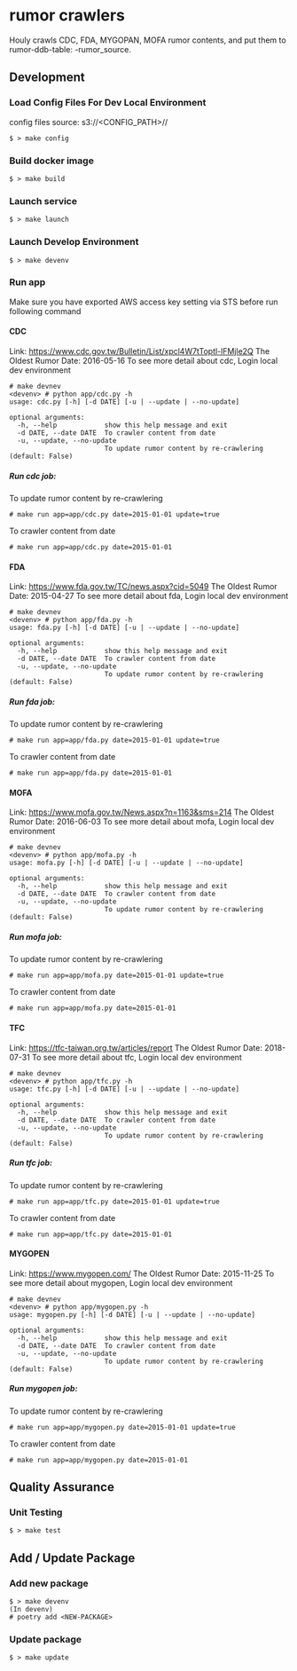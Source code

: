 # rumor crawlers

Houly crawls CDC, FDA, MYGOPAN, MOFA rumor contents, and put them to rumor-ddb-table: <stage>-rumor_source.


## Development

### Load Config Files For Dev Local Environment
config files source: s3://<CONFIG_PATH>/<stage>/

```shell
$ > make config
```

### Build docker image

```shell
$ > make build
```

### Launch service

```shell
$ > make launch
```

### Launch Develop Environment

```shell
$ > make devenv
```

### Run app

Make sure you have exported AWS access key setting via STS before run following command

#### CDC

Link: https://www.cdc.gov.tw/Bulletin/List/xpcl4W7tToptl-lFMjle2Q
The Oldest Rumor Date: 2016-05-16
To see more detail about cdc, Login local dev environment

```shell
# make devnev
<devenv> # python app/cdc.py -h
usage: cdc.py [-h] [-d DATE] [-u | --update | --no-update]

optional arguments:
  -h, --help            show this help message and exit
  -d DATE, --date DATE  To crawler content from date
  -u, --update, --no-update
                        To update rumor content by re-crawlering (default: False)
```

##### Run cdc job:
To update rumor content by re-crawlering

```shell
# make run app=app/cdc.py date=2015-01-01 update=true
```

To crawler content from date

```shell
# make run app=app/cdc.py date=2015-01-01
```

#### FDA

Link: https://www.fda.gov.tw/TC/news.aspx?cid=5049
The Oldest Rumor Date: 2015-04-27
To see more detail about fda, Login local dev environment

```shell
# make devnev
<devenv> # python app/fda.py -h
usage: fda.py [-h] [-d DATE] [-u | --update | --no-update]

optional arguments:
  -h, --help            show this help message and exit
  -d DATE, --date DATE  To crawler content from date
  -u, --update, --no-update
                        To update rumor content by re-crawlering (default: False)
```

##### Run fda job:
To update rumor content by re-crawlering

```shell
# make run app=app/fda.py date=2015-01-01 update=true
```

To crawler content from date

```shell
# make run app=app/fda.py date=2015-01-01
```

#### MOFA

Link: https://www.mofa.gov.tw/News.aspx?n=1163&sms=214
The Oldest Rumor Date: 2016-06-03
To see more detail about mofa, Login local dev environment

```shell
# make devnev
<devenv> # python app/mofa.py -h
usage: mofa.py [-h] [-d DATE] [-u | --update | --no-update]

optional arguments:
  -h, --help            show this help message and exit
  -d DATE, --date DATE  To crawler content from date
  -u, --update, --no-update
                        To update rumor content by re-crawlering (default: False)
```

##### Run mofa job:
To update rumor content by re-crawlering

```shell
# make run app=app/mofa.py date=2015-01-01 update=true
```

To crawler content from date

```shell
# make run app=app/mofa.py date=2015-01-01
```

#### TFC

Link: https://tfc-taiwan.org.tw/articles/report
The Oldest Rumor Date: 2018-07-31
To see more detail about tfc, Login local dev environment

```shell
# make devnev
<devenv> # python app/tfc.py -h
usage: tfc.py [-h] [-d DATE] [-u | --update | --no-update]

optional arguments:
  -h, --help            show this help message and exit
  -d DATE, --date DATE  To crawler content from date
  -u, --update, --no-update
                        To update rumor content by re-crawlering (default: False)
```

##### Run tfc job:
To update rumor content by re-crawlering

```shell
# make run app=app/tfc.py date=2015-01-01 update=true
```

To crawler content from date

```shell
# make run app=app/tfc.py date=2015-01-01
```

#### MYGOPEN

Link: https://www.mygopen.com/
The Oldest Rumor Date: 2015-11-25
To see more detail about mygopen, Login local dev environment

```shell
# make devnev
<devenv> # python app/mygopen.py -h
usage: mygopen.py [-h] [-d DATE] [-u | --update | --no-update]

optional arguments:
  -h, --help            show this help message and exit
  -d DATE, --date DATE  To crawler content from date
  -u, --update, --no-update
                        To update rumor content by re-crawlering (default: False)
```

##### Run mygopen job:
To update rumor content by re-crawlering

```shell
# make run app=app/mygopen.py date=2015-01-01 update=true
```

To crawler content from date

```shell
# make run app=app/mygopen.py date=2015-01-01
```

## Quality Assurance

### Unit Testing

```shell
$ > make test
```

## Add / Update Package

### Add new package

```shell
$ > make devenv
(In devenv)
# poetry add <NEW-PACKAGE>
```

### Update package

```shell
$ > make update


